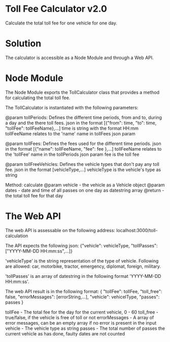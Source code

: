 # Toll Fee Calculator v2.0

Calculate the total toll fee for one vehicle for one day.

# Solution

The calculator is accessible as a Node Module and through a Web API.

# Node Module

The Node Module exports the TollCalculator class that provides a method for calculating the total toll fee.

The TollCalculator is instantiated with the following parameters:

@param tollPeriods:
Defines the different time periods, from and to, during a day and the there toll fees.
json in the format [{"from": time, "to": time, "tollFee": tollFeeName},...]
time is string with the format HH:mm
tollFeeName relates to the 'name' name in tollFees json param

@param tollFees:
Defines the fees used for the different time periods.
json in the format [{"name": tollFeeName, "fee": fee },...]
tollFeeName relates to the 'tollFee' name in the tollPeriods json param
fee is the toll fee

@param tollFreeVehicles:
Defines the vehicle types that don't pay any toll fee.
json in the format [vehicleType,...]
vehicleType is the vehicle's type as string

Method: calculate
@param vehicle - the vehicle as a Vehicle object
@param dates - date and time of all passes on one day as datestring array
@return - the total toll fee for that day

# The Web API

The web API is assessable on the following address:
localhost:3000/toll-calculation

The API expects the following json:
{"vehicle": vehicleType, "tollPasses": ["YYYY-MM-DD HH:mm:ss",...]}

'vehicleType' is the string representation of the type of vehicle. Following are allowed:
car, motorbike, tractor, emergency, diplomat, foreign, military.

'tollPasses' is an array of datestring in the following format 'YYYY-MM-DD HH:mm:ss'.

The web API result is in the following format:
{
"tollFee": tollFee,
"toll_free": false,
"errorMessages": [errorString,...],
"vehicle": vehicelType,
"passes": passes
}

tollFee - The total fee for the day for the current vehicle, 0 - 60
toll_free - true/false, if the vehicle is free of toll or not
errorMessages - A array of error messages, can be an empty array if no error is present in the input
vehicle - The vehicle type as string
passes - The total number of passes the current vehicle as has done, faulty dates are not counted


